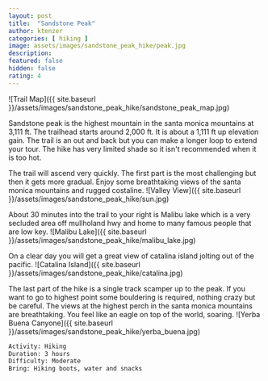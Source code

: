 ```yaml
---
layout: post
title:  "Sandstone Peak"
author: ktenzer
categories: [ hiking ]
image: assets/images/sandstone_peak_hike/peak.jpg
description: 
featured: false
hidden: false
rating: 4
---
```

![Trail Map]({{ site.baseurl }}/assets/images/sandstone_peak_hike/sandstone_peak_map.jpg)

Sandstone peak is the highest mountain in the santa monica mountains at 3,111 ft. The trailhead starts around 2,000 ft. It is about a 1,111 ft up elevation gain. The trail is an out and back but you can make a longer loop to extend your tour. The hike has very limited shade so it isn't recommended when it is too hot.

The trail will ascend very quickly. The first part is the most challenging but then it gets more gradual. Enjoy some breathtaking views of the santa monica mountains and rugged costaline.
![Valley View]({{ site.baseurl }}/assets/images/sandstone_peak_hike/sun.jpg)

About 30 minutes into the trail to your right is Malibu lake which is a very secluded area off mullholand hwy and home to many famous people that are low key.
![Malibu Lake]({{ site.baseurl }}/assets/images/sandstone_peak_hike/malibu_lake.jpg)

On a clear day you will get a great view of catalina island jolting out of the pacific.
![Catalina Island]({{ site.baseurl }}/assets/images/sandstone_peak_hike/catalina.jpg)

The last part of the hike is a single track scamper up to the peak. If you want to go to highest point some bouldering is required, nothing crazy but be careful. The views at the highest perch in the santa monica mountains are breathtaking. You feel like an eagle on top of the world, soaring.
![Yerba Buena Canyone]({{ site.baseurl }}/assets/images/sandstone_peak_hike/yerba_buena.jpg)


```html
Activity: Hiking
Duration: 3 hours
Difficulty: Moderate
Bring: Hiking boots, water and snacks
```


